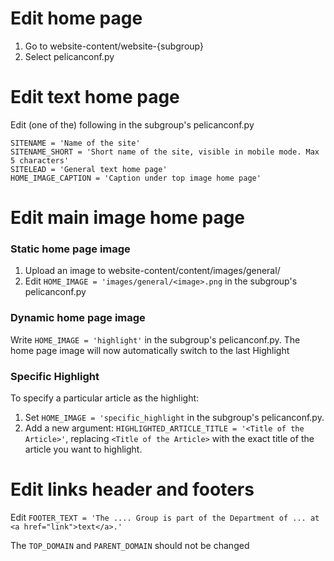 # Edit home page

1. Go to website-content/website-{subgroup}
2. Select pelicanconf.py

# Edit text home page

Edit (one of the) following in the subgroup's pelicanconf.py

```
SITENAME = 'Name of the site'
SITENAME_SHORT = 'Short name of the site, visible in mobile mode. Max 5 characters'
SITELEAD = 'General text home page'
HOME_IMAGE_CAPTION = 'Caption under top image home page'
```

# Edit main image home page

### Static home page image

1. Upload an image to website-content/content/images/general/
2. Edit `HOME_IMAGE = 'images/general/<image>.png` in the subgroup's pelicanconf.py

### Dynamic home page image

Write `HOME_IMAGE = 'highlight'` in the subgroup's pelicanconf.py. The home page image will now automatically switch to the last Highlight

### Specific Highlight

To specify a particular article as the highlight:

1. Set `HOME_IMAGE = 'specific_highlight` in the subgroup's pelicanconf.py.
2. Add a new argument: `HIGHLIGHTED_ARTICLE_TITLE = '<Title of the Article>'`, replacing `<Title of the Article>` with the exact title of the article you want to highlight.

# Edit links header and footers

Edit ```FOOTER_TEXT = 'The .... Group is part of the Department of ... at <a href="link">text</a>.'```

The ```TOP_DOMAIN``` and ```PARENT_DOMAIN``` should not be changed
